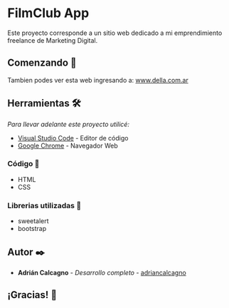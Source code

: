 # FilmClub App

Este proyecto corresponde a un sitio web dedicado a mi emprendimiento freelance de Marketing Digital. 

## Comenzando 🚀

Tambien podes ver esta web ingresando a: www.della.com.ar

## Herramientas 🛠️

_Para llevar adelante este proyecto utilicé:_

* [Visual Studio Code](https://code.visualstudio.com/) - Editor de código
* [Google Chrome](https://www.google.com/intl/es/chrome/) - Navegador Web

### Código 🔧

* HTML
* CSS
 
### Librerias utilizadas 🔧

* sweetalert
* bootstrap

## Autor ✒️

* **Adrián Calcagno** - *Desarrollo completo* - [adriancalcagno](https://www.linkedin.com/in/adriancalcagno/)


## ¡Gracias! 🎁
